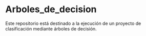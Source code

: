 # Arboles_de_decision
Este repositorio está destinado a la ejecución de un proyecto de clasificación mediante árboles de decisión.
